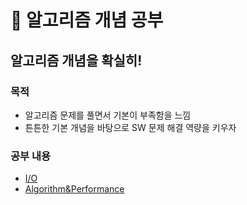 # :book: 알고리즘 개념 공부

## 알고리즘 개념을 확실히!

### 목적
- 알고리즘 문제를 풀면서 기본이 부족함을 느낌
- 튼튼한 기본 개념을 바탕으로 SW 문제 해결 역량을 키우자

### 공부 내용
- [I/O](IO.md) 
- [Algorithm&Performance](Algorithm&Performance.md)
